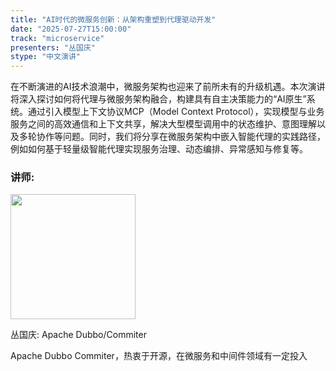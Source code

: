 ```yaml
---
title: "AI时代的微服务创新：从架构重塑到代理驱动开发"
date: "2025-07-27T15:00:00"
track: "microservice"
presenters: "丛国庆"
stype: "中文演讲"
---
```


在不断演进的AI技术浪潮中，微服务架构也迎来了前所未有的升级机遇。本次演讲将深入探讨如何将代理与微服务架构融合，构建具有自主决策能力的“AI原生”系统。通过引入模型上下文协议MCP（Model Context Protocol），实现模型与业务服务之间的高效通信和上下文共享，解决大型模型调用中的状态维护、意图理解以及多轮协作等问题。同时，我们将分享在微服务架构中嵌入智能代理的实践路径，例如如何基于轻量级智能代理实现服务治理、动态编排、异常感知与修复等。

### 讲师:

<img src="https://sessionize.com/image/3aa9-400o400o1-RgrYnToTdtH4CBGkoGkrBt.jpg" width="200" /><br/>

丛国庆: Apache Dubbo/Commiter

Apache Dubbo Commiter，热衷于开源，在微服务和中间件领域有一定投入